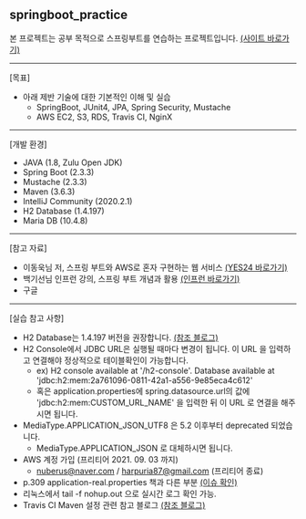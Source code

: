 ## springboot_practice

본 프로젝트는 공부 목적으로 스프링부트를 연습하는 프로젝트입니다.
[(사이트 바로가기)](http://ec2-13-209-152-211.ap-northeast-2.compute.amazonaws.com:8080 "사이트 바로가기")

***

[목표]
+ 아래 제반 기술에 대한 기본적인 이해 및 실습
    + SpringBoot, JUnit4, JPA, Spring Security, Mustache
    + AWS EC2, S3, RDS, Travis CI, NginX

***

[개발 환경]
+ JAVA (1.8, Zulu Open JDK)
+ Spring Boot (2.3.3)
+ Mustache (2.3.3)
+ Maven (3.6.3)
+ IntelliJ Community (2020.2.1)
+ H2 Database (1.4.197)
+ Maria DB (10.4.8)

***

[참고 자료]
+ 이동욱님 저, 스프링 부트와 AWS로 혼자 구현하는 웹 서비스 [(YES24 바로가기)](http://www.yes24.com/Product/Goods/83849117 "YES24 바로가기")
+ 백기선님 인프런 강의, 스프링 부트 개념과 활용 [(인프런 바로가기)](https://www.inflearn.com/course/%EC%8A%A4%ED%94%84%EB%A7%81%EB%B6%80%ED%8A%B8 "인프런 바로가기")
+ 구글

***

[실습 참고 사항]
+ H2 Database는 1.4.197 버전을 권장합니다. [(참조 블로그)](https://slf4me.com/post/spring-boot/mybatis-h2-problem/ "참조 블로그")
+ H2 Console에서 JDBC URL은 실행될 때마다 변경이 됩니다. 이 URL 을 입력하고 연결해야 정상적으로 테이블확인이 가능합니다.
  + ex) H2 console available at '/h2-console'. Database available at 'jdbc:h2:mem:2a761096-0811-42a1-a556-9e85eca4c612'
  + 혹은 application.properties에 spring.datasource.url의 값에 'jdbc:h2:mem:CUSTOM_URL_NAME' 을 입력한 뒤 이 URL 로 연결을 해주시면 됩니다.
+ MediaType.APPLICATION_JSON_UTF8 은 5.2 이후부터 deprecated 되었습니다.
  + MediaType.APPLICATION_JSON 로 대체하시면 됩니다.
+ AWS 계정 가입 (프리티어 2021. 09. 03 까지)
  + nuberus@naver.com / harpuria87@gmail.com (프리티어 종료)
+ p.309 application-real.properties 책과 다른 부분 [(이슈 확인)](https://github.com/jojoldu/freelec-springboot2-webservice/issues/158 "이슈 확인")
+ 리눅스에서 tail -f nohup.out 으로 실시간 로그 확인 가능.
+ Travis CI Maven 설정 관련 참고 블로그 [(참조 블로그)](https://velog.io/@junwoo4690/Travis-CI%EB%A5%BC-%EC%9D%B4%EC%9A%A9%ED%95%B4-Maven-SpringBoot%EC%97%90-CI-%EC%A0%81%EC%9A%A9%ED%95%98%EA%B8%B0 "Travis CI Maven 설정")